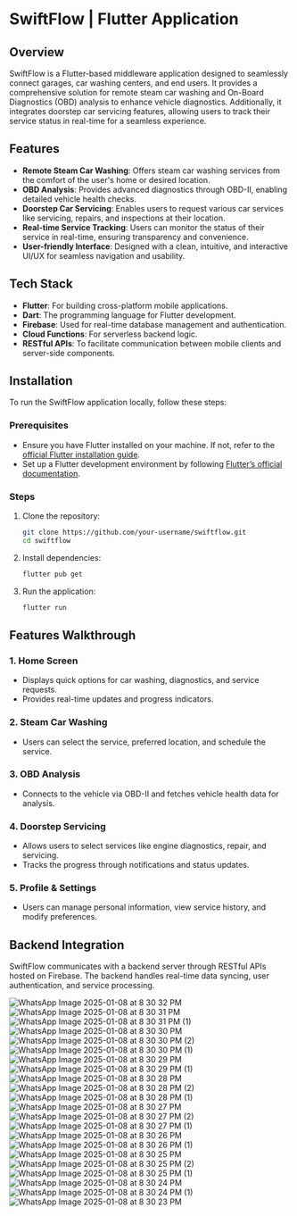 # SwiftFlow | Flutter Application

## Overview

SwiftFlow is a Flutter-based middleware application designed to seamlessly connect garages, car washing centers, and end users. It provides a comprehensive solution for remote steam car washing and On-Board Diagnostics (OBD) analysis to enhance vehicle diagnostics. Additionally, it integrates doorstep car servicing features, allowing users to track their service status in real-time for a seamless experience.

## Features

- **Remote Steam Car Washing**: Offers steam car washing services from the comfort of the user's home or desired location.
- **OBD Analysis**: Provides advanced diagnostics through OBD-II, enabling detailed vehicle health checks.
- **Doorstep Car Servicing**: Enables users to request various car services like servicing, repairs, and inspections at their location.
- **Real-time Service Tracking**: Users can monitor the status of their service in real-time, ensuring transparency and convenience.
- **User-friendly Interface**: Designed with a clean, intuitive, and interactive UI/UX for seamless navigation and usability.

## Tech Stack

- **Flutter**: For building cross-platform mobile applications.
- **Dart**: The programming language for Flutter development.
- **Firebase**: Used for real-time database management and authentication.
- **Cloud Functions**: For serverless backend logic.
- **RESTful APIs**: To facilitate communication between mobile clients and server-side components.

## Installation

To run the SwiftFlow application locally, follow these steps:

### Prerequisites

- Ensure you have Flutter installed on your machine. If not, refer to the [official Flutter installation guide](https://flutter.dev/docs/get-started/install).
- Set up a Flutter development environment by following [Flutter’s official documentation](https://flutter.dev/docs/get-started/editor).

### Steps

1. Clone the repository:
   ```bash
   git clone https://github.com/your-username/swiftflow.git
   cd swiftflow
   ```

2. Install dependencies:
   ```bash
   flutter pub get
   ```

3. Run the application:
   ```bash
   flutter run
   ```

## Features Walkthrough

### 1. Home Screen
- Displays quick options for car washing, diagnostics, and service requests.
- Provides real-time updates and progress indicators.

### 2. Steam Car Washing
- Users can select the service, preferred location, and schedule the service.

### 3. OBD Analysis
- Connects to the vehicle via OBD-II and fetches vehicle health data for analysis.

### 4. Doorstep Servicing
- Allows users to select services like engine diagnostics, repair, and servicing.
- Tracks the progress through notifications and status updates.

### 5. Profile & Settings
- Users can manage personal information, view service history, and modify preferences.

## Backend Integration

SwiftFlow communicates with a backend server through RESTful APIs hosted on Firebase. The backend handles real-time data syncing, user authentication, and service processing.

![WhatsApp Image 2025-01-08 at 8 30 32 PM](https://github.com/user-attachments/assets/3e77745c-b065-4d8b-849a-da08a879cc71)
![WhatsApp Image 2025-01-08 at 8 30 31 PM](https://github.com/user-attachments/assets/d2b81ebf-362a-4911-9c63-29dce34a92c2)
![WhatsApp Image 2025-01-08 at 8 30 31 PM (1)](https://github.com/user-attachments/assets/2d9a8475-dae5-40f9-abdc-aa112b75f7a6)
![WhatsApp Image 2025-01-08 at 8 30 30 PM](https://github.com/user-attachments/assets/1d4a75b2-7695-4424-9e40-f52f564cbee1)
![WhatsApp Image 2025-01-08 at 8 30 30 PM (2)](https://github.com/user-attachments/assets/33471b43-f34b-4f38-9b97-2adc66ae0c5f)
![WhatsApp Image 2025-01-08 at 8 30 30 PM (1)](https://github.com/user-attachments/assets/b1f03b58-b03b-4f46-9ceb-5fc45ca223a6)
![WhatsApp Image 2025-01-08 at 8 30 29 PM](https://github.com/user-attachments/assets/92e213d6-e3e9-491e-b817-2ed553165fb4)
![WhatsApp Image 2025-01-08 at 8 30 29 PM (1)](https://github.com/user-attachments/assets/17e93414-0536-48dc-8f68-2dabda2136ba)
![WhatsApp Image 2025-01-08 at 8 30 28 PM](https://github.com/user-attachments/assets/c15b0037-6b4e-4a6f-9805-92c2db77b9d5)
![WhatsApp Image 2025-01-08 at 8 30 28 PM (2)](https://github.com/user-attachments/assets/36e88066-75ff-4c11-aafd-e04dc14b89a5)
![WhatsApp Image 2025-01-08 at 8 30 28 PM (1)](https://github.com/user-attachments/assets/3d35955b-bb61-4597-9393-f2c3bdbc1175)
![WhatsApp Image 2025-01-08 at 8 30 27 PM](https://github.com/user-attachments/assets/960ea383-4e4a-4017-bb0a-055c0df50510)
![WhatsApp Image 2025-01-08 at 8 30 27 PM (2)](https://github.com/user-attachments/assets/23e92303-45cd-4533-8381-1cd4dd462bed)
![WhatsApp Image 2025-01-08 at 8 30 27 PM (1)](https://github.com/user-attachments/assets/5c734a5a-bae8-4d73-b7bb-fe2a2cb882e1)
![WhatsApp Image 2025-01-08 at 8 30 26 PM](https://github.com/user-attachments/assets/91043ceb-1139-43bb-b3cb-e872d07c8ef3)
![WhatsApp Image 2025-01-08 at 8 30 26 PM (1)](https://github.com/user-attachments/assets/cbc5cdff-59d7-47e6-ad92-92402a604386)
![WhatsApp Image 2025-01-08 at 8 30 25 PM](https://github.com/user-attachments/assets/eb76bb3b-526c-4e20-86f7-4da3c32f3965)
![WhatsApp Image 2025-01-08 at 8 30 25 PM (2)](https://github.com/user-attachments/assets/c45bd0eb-1603-4834-9ab8-aab1f577ef30)
![WhatsApp Image 2025-01-08 at 8 30 25 PM (1)](https://github.com/user-attachments/assets/9ed33662-7b20-49e7-b9f0-9f548893e8c1)
![WhatsApp Image 2025-01-08 at 8 30 24 PM](https://github.com/user-attachments/assets/bad97132-1b1f-426e-a626-1274b44bebc9)
![WhatsApp Image 2025-01-08 at 8 30 24 PM (1)](https://github.com/user-attachments/assets/af915390-597e-4e77-95bb-7e280b27ce05)
![WhatsApp Image 2025-01-08 at 8 30 23 PM](https://github.com/user-attachments/assets/e596fadb-89de-4f24-ae93-660d0ada6bd6)


